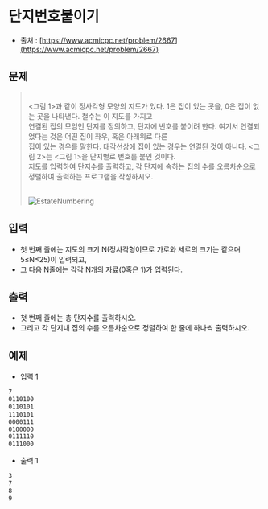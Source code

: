 # 단지번호붙이기

- 출처 : [https://www.acmicpc.net/problem/2667](https://www.acmicpc.net/problem/2667)

## 문제

> </br>
> <그림 1>과 같이 정사각형 모양의 지도가 있다. 1은 집이 있는 곳을, 0은 집이 없는 곳을 나타낸다. 철수는 이 지도를 가지고</br>
> 연결된 집의 모임인 단지를 정의하고, 단지에 번호를 붙이려 한다. 여기서 연결되었다는 것은 어떤 집이 좌우, 혹은 아래위로 다른</br>
> 집이 있는 경우를 말한다. 대각선상에 집이 있는 경우는 연결된 것이 아니다. <그림 2>는 <그림 1>을 단지별로 번호를 붙인 것이다. </br>
> 지도를 입력하여 단지수를 출력하고, 각 단지에 속하는 집의 수를 오름차순으로 정렬하여 출력하는 프로그램을 작성하시오.</br></br>
>
> ![EstateNumbering](https://www.acmicpc.net/upload/images/ITVH9w1Gf6eCRdThfkegBUSOKd.png)

## 입력

- 첫 번째 줄에는 지도의 크기 N(정사각형이므로 가로와 세로의 크기는 같으며 5≤N≤25)이 입력되고,
- 그 다음 N줄에는 각각 N개의 자료(0혹은 1)가 입력된다.

## 출력

- 첫 번째 줄에는 총 단지수를 출력하시오.
- 그리고 각 단지내 집의 수를 오름차순으로 정렬하여 한 줄에 하나씩 출력하시오.

## 예제

- 입력 1

```cmd
7
0110100
0110101
1110101
0000111
0100000
0111110
0111000
```

- 출력 1

```cmd
3
7
8
9
```

